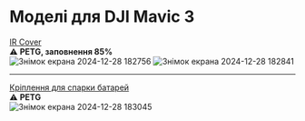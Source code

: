 # Моделі для DJI Mavic 3
[IR Cover](https://github.com/RTZR4308/PrintModels/blob/main/DJI/M3/dji_m3_IR_cover_85_INFILL_PETG.stl)  
:warning: **PETG, заповнення 85%**  
![Знімок екрана 2024-12-28 182756](https://github.com/user-attachments/assets/a14fb001-74bf-470e-af1b-55089d3823c0)
![Знімок екрана 2024-12-28 182841](https://github.com/user-attachments/assets/d7ab1a5c-f7ac-4d50-a62c-fd266113e0de)
___
[Кріплення для спарки батарей](https://github.com/RTZR4308/PrintModels/blob/main/DJI/M3/dji_m3_dual_bat.stl)  
:warning: **PETG**  
![Знімок екрана 2024-12-28 183045](https://github.com/user-attachments/assets/c188f944-1c54-4c0e-89fd-2b0db8705611)
